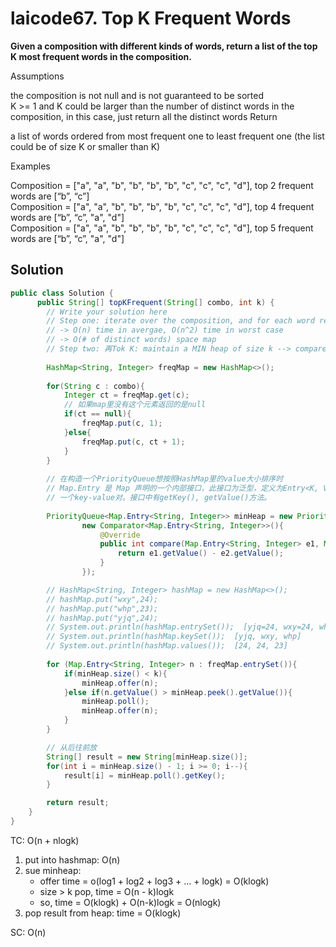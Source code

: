 # laicode67. Top K Frequent Words
**Given a composition with different kinds of words, return a list of the top K most frequent words in the composition.**    

Assumptions     

the composition is not null and is not guaranteed to be sorted        
K >= 1 and K could be larger than the number of distinct words in the composition, in this case, just return all the distinct words
Return    

a list of words ordered from most frequent one to least frequent one (the list could be of size K or smaller than K)      

Examples      

Composition = ["a", "a", "b", "b", "b", "b", "c", "c", "c", "d"], top 2 frequent words are [“b”, “c”]     
Composition = ["a", "a", "b", "b", "b", "b", "c", "c", "c", "d"], top 4 frequent words are [“b”, “c”, "a", "d"]       
Composition = ["a", "a", "b", "b", "b", "b", "c", "c", "c", "d"], top 5 frequent words are [“b”, “c”, "a", "d"]     

## Solution
```java
public class Solution {
      public String[] topKFrequent(String[] combo, int k) {
        // Write your solution here
        // Step one: iterate over the composition, and for each word read, count its frequency by
        // -> O(n) time in avergae, O(n^2) time in worst case
        // -> O(# of distinct words) space map
        // Step two: 再Tok K: maintain a MIN heap of size k --> compare by frequency --> top k frequent candidates.
        
        HashMap<String, Integer> freqMap = new HashMap<>();
       
        for(String c : combo){
            Integer ct = freqMap.get(c);
            // 如果map里没有这个元素返回的是null
            if(ct == null){
                freqMap.put(c, 1);
            }else{
                freqMap.put(c, ct + 1);
            }
        }
        
        // 在构造一个PriorityQueue想按照HashMap里的value大小排序时
        // Map.Entry 是 Map 声明的一个内部接口，此接口为泛型，定义为Entry<K, V>. 它表示Map中的一个实体
        // 一个key-value对。接口中有getKey(), getValue()方法。
        
        PriorityQueue<Map.Entry<String, Integer>> minHeap = new PriorityQueue<>(k,
                new Comparator<Map.Entry<String, Integer>>(){
                    @Override
                    public int compare(Map.Entry<String, Integer> e1, Map.Entry<String, Integer> e2){
                        return e1.getValue() - e2.getValue();
                    }
                });

        // HashMap<String, Integer> hashMap = new HashMap<>();
        // hashMap.put("wxy",24);
        // hashMap.put("whp",23);
        // hashMap.put("yjq",24);
        // System.out.println(hashMap.entrySet());  [yjq=24, wxy=24, whp=23]
        // System.out.println(hashMap.keySet());  [yjq, wxy, whp]
        // System.out.println(hashMap.values());  [24, 24, 23]
        
        for (Map.Entry<String, Integer> n : freqMap.entrySet()){
            if(minHeap.size() < k){
                minHeap.offer(n);
            }else if(n.getValue() > minHeap.peek().getValue()){
                minHeap.poll();
                minHeap.offer(n);
            }
        }

        // 从后往前放
        String[] result = new String[minHeap.size()];
        for(int i = minHeap.size() - 1; i >= 0; i--){
            result[i] = minHeap.poll().getKey();
        }

        return result;
    }
}
```

TC: O(n + nlogk)
1. put into hashmap: O(n)
2. sue minheap:
   - offer time = o(log1 + log2 + log3 + ... + logk) = O(klogk)
   - size > k pop, time = O(n - k)logk
   - so, time = O(klogk) + O(n-k)logk = O(nlogk)
3. pop result from heap: time = O(klogk)

SC: O(n)

